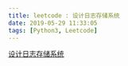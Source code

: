 ```yaml
---
title: leetcode : 设计日志存储系统
date: 2019-05-29 11:33:05
tags: [Python3, Leetcode]
---
```


[设计日志存储系统](https://leetcode-cn.com/problems/design-log-storage-system/)


